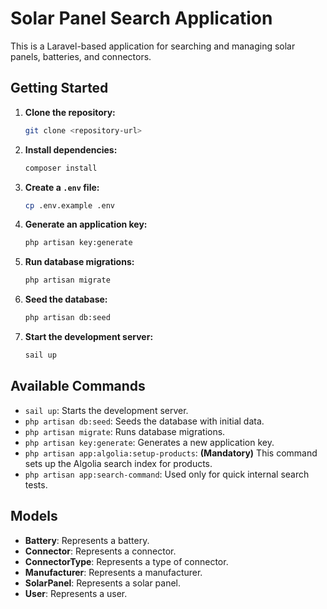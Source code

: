 # Solar Panel Search Application

This is a Laravel-based application for searching and managing solar panels, batteries, and connectors.

## Getting Started

1.  **Clone the repository:**

    ```bash
    git clone <repository-url>
    ```

2.  **Install dependencies:**

    ```bash
    composer install
    ```

3.  **Create a `.env` file:**

    ```bash
    cp .env.example .env
    ```

4.  **Generate an application key:**

    ```bash
    php artisan key:generate
    ```

5.  **Run database migrations:**

    ```bash
    php artisan migrate
    ```

6.  **Seed the database:**

    ```bash
    php artisan db:seed
    ```

7.  **Start the development server:**

    ```bash
    sail up
    ```

## Available Commands

-   `sail up`: Starts the development server.
-   `php artisan db:seed`: Seeds the database with initial data.
-   `php artisan migrate`: Runs database migrations.
-   `php artisan key:generate`: Generates a new application key.
-   `php artisan app:algolia:setup-products`: **(Mandatory)** This command sets up the Algolia search index for products.
-   `php artisan app:search-command`: Used only for quick internal search tests.

## Models

-   **Battery**: Represents a battery.
-   **Connector**: Represents a connector.
-   **ConnectorType**: Represents a type of connector.
-   **Manufacturer**: Represents a manufacturer.
-   **SolarPanel**: Represents a solar panel.
-   **User**: Represents a user.
